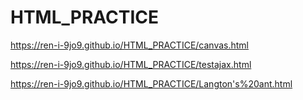 # HTML_PRACTICE
https://ren-i-9jo9.github.io/HTML_PRACTICE/canvas.html

https://ren-i-9jo9.github.io/HTML_PRACTICE/testajax.html

https://ren-i-9jo9.github.io/HTML_PRACTICE/Langton's%20ant.html
